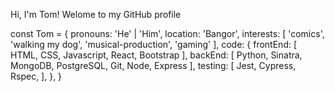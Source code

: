 Hi, I'm Tom! Welome to my GitHub profile

const Tom = {
  pronouns: 'He' | 'Him',
  location: 'Bangor',
  interests: [ 'comics', 'walking my dog', 'musical-production', 'gaming' ],
  code: {
          frontEnd: [ HTML, CSS, Javascript, React, Bootstrap ],
          backEnd: [ Python, Sinatra, MongoDB, PostgreSQL, Git, Node, Express ],
          testing: [ Jest, Cypress, Rspec, ],
         },
}
